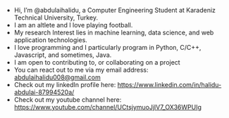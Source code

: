 - Hi, I’m @abdulaihalidu, a Computer Engineering Student at Karadeniz Technical University, Turkey. 
- I am an altlete and I love playing football.
- My research Interest lies in machine learning, data science,  and web application technologies.
- I love programming and I particularly program in Python, C/C++, Javascript, and sometimes, Java.
- I am open to contributing to, or collaborating on a project 
- You can react out to me via my email address: abdulaihalidu008@gmail.com
- Check out my linkedIn profile here: https://www.linkedin.com/in/halidu-abdulai-87994520a/
- Check out my youtube channel here: https://www.youtube.com/channel/UCtsjymuoJjlV7_OX36WPUIg

<!---
abdulaihalidu/abdulaihalidu is a ✨ special ✨ repository because its `README.md` (this file) appears on your GitHub profile.
You can click the Preview link to take a look at your changes.
--->
